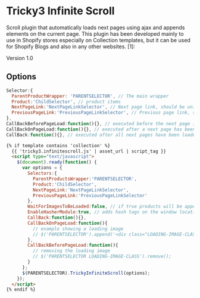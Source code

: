 Tricky3 Infinite Scroll
=========

Scroll plugin that automatically loads next pages using ajax and appends elements on the current page. This plugin has been developed mainly to use in Shopify stores especially on Collection templates, but it can be used for Shopify Blogs and also in any other websites. [1]:

Version 1.0

Options
---------

``` javascript
Selector:{
  ParentProductWrapper: 'PARENTSELECTOR', // The main wrapper
  Product:'ChildSelector', // product items 
  NextPageLink:'NextPageLinkSelector', // Next page link, should be unique on the page
  PreviousPageLink:'PreviousPageLinkSelector', // Previous page link, should be unique on the page
},
CallBackBeforePageLoad:function(){}, // executed before the next page is loaded
CallBackOnPageLoad:function(){}, // executed after a next page has been loaded
CallBack:function(){}, // executed after all next pages have been loaded

```
``` HTML
{% if template contains 'collection' %}
  {{ 'tricky3.infinitescroll.js' | asset_url | script_tag }}
  <script type="text/javascript">
    $(document).ready(function() {
      var options = {
        Selectors:{
          ParentProductsWrapper:'PARENTSELECTOR',
          Product:'ChildSelector',
          NextPageLink:'NextPageLinkSelector',
          PreviousPageLink:'PreviousPageLinkSelector'
        },
        WaitForImagesToBeLoaded:false, // if true products will be appended after all images have loaded
        EnableHasherModule:true, // adds hash tags on the window location href for URL bookmarks
        CallBack:function(){},
        CallBackOnPageLoad:function(){
          // example showing a loading image
          // $('PARENTSELECTOR').append('<div class="LOADING-IMAGE-CLASS"/>');
        },
        CallBackBeforePageLoad:function(){
          // removing the loading image
          // $('PARENTSELECTOR LOADING-IMAGE-CLASS').remove();
        }
      };
      $(PARENTSELECTOR).TrickyInfiniteScroll(options);
    });
  </script>
{% endif %}
```